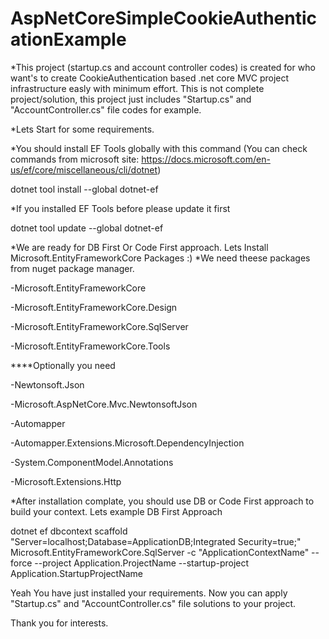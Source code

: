 # AspNetCoreSimpleCookieAuthenticationExample
*This project (startup.cs and account controller codes) is created for who want's to create CookieAuthentication based .net core MVC project infrastructure easly  with minimum effort. This is not complete project/solution, this project just includes "Startup.cs" and "AccountController.cs" file codes for example.



*Lets Start for some requirements.

*You should install EF Tools globally with this command (You can check commands from microsoft site: https://docs.microsoft.com/en-us/ef/core/miscellaneous/cli/dotnet)

dotnet tool install --global dotnet-ef

*If you installed EF Tools before please update it first

dotnet tool update --global dotnet-ef 

*We are ready for DB First Or Code First approach. Lets Install Microsoft.EntityFrameworkCore Packages :)
*We need theese packages from nuget package manager.

-Microsoft.EntityFrameworkCore

-Microsoft.EntityFrameworkCore.Design

-Microsoft.EntityFrameworkCore.SqlServer

-Microsoft.EntityFrameworkCore.Tools

****Optionally you need

-Newtonsoft.Json

-Microsoft.AspNetCore.Mvc.NewtonsoftJson

-Automapper

-Automapper.Extensions.Microsoft.DependencyInjection

-System.ComponentModel.Annotations

-Microsoft.Extensions.Http


*After installation complate, you should use DB or Code First approach to build your context. Lets example DB First Approach

dotnet ef dbcontext scaffold "Server=localhost;Database=ApplicationDB;Integrated Security=true;" Microsoft.EntityFrameworkCore.SqlServer -c "ApplicationContextName" --force --project Application.ProjectName --startup-project Application.StartupProjectName


Yeah You have just installed your requirements. Now you can apply "Startup.cs" and "AccountController.cs" file solutions to your project.


Thank you for interests.
